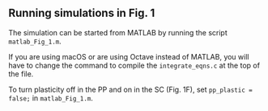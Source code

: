 ## Running simulations in Fig. 1
The simulation can be started from MATLAB by running the script
`matlab_Fig_1.m`.

If you are using macOS or are using Octave instead of
MATLAB, you will have to change the command to compile the `integrate_eqns.c`
at the top of the file.

To turn plasticity off in the PP and on in the SC (Fig. 1F), set `pp_plastic = false;`
in `matlab_Fig_1.m`.
